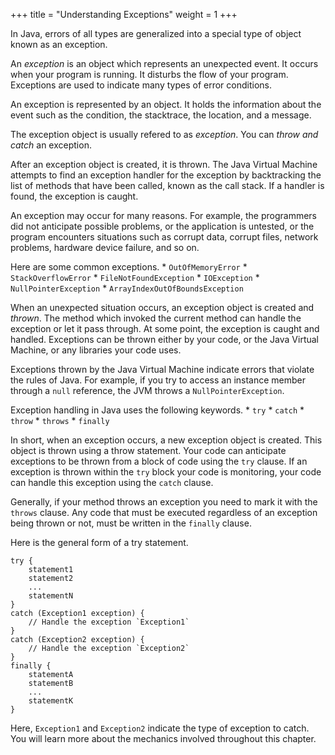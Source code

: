 +++
title = "Understanding Exceptions"
weight = 1
+++

In Java, errors of all types are generalized into a special type of object
known as an exception.

An *exception* is an object which represents an unexpected event. It occurs when
your program is running. It disturbs the flow of your program. Exceptions are
used to indicate many types of error conditions. 

An exception is represented by an object. It holds the information about the
event such as the condition, the stacktrace, the location, and a message.

The exception object is usually refered to as *exception*. You can *throw and
catch* an exception.

After an exception object is created, it is thrown. The Java Virtual Machine
attempts to find an exception handler for the exception by backtracking the list
of methods that have been called, known as the call stack. If a handler is found,
the exception is caught.

An exception may occur for many reasons. For example, the programmers did not
anticipate possible problems, or the application is untested, or the program
encounters situations such as corrupt data, corrupt files, network problems,
hardware device failure, and so on.

Here are some common exceptions.
    * `OutOfMemoryError`
    * `StackOverflowError`
    * `FileNotFoundException`
    * `IOException`
    * `NullPointerException`
    * `ArrayIndexOutOfBoundsException`

When an unexpected situation occurs, an exception object is created and *thrown*.
The method which invoked the current method can handle the exception or
let it pass through. At some point, the exception is caught and handled.
Exceptions can be thrown either by your code, or the Java Virtual Machine, or
any libraries your code uses.

Exceptions thrown by the Java Virtual Machine indicate errors that violate the
rules of Java. For example, if you try to access an instance member through a
`null` reference, the JVM throws a `NullPointerException`.

Exception handling in Java uses the following keywords.
    * `try`
    * `catch`
    * `throw`
    * `throws`
    * `finally`

In short, when an exception occurs, a new exception object is created.
This object is thrown using a throw statement. Your code can anticipate exceptions
to be thrown from a block of code using the `try` clause. If an exception is
thrown within the `try` block your code is monitoring, your code can handle this
exception using the `catch` clause.

Generally, if your method throws an exception you need to mark it with the `throws`
clause. Any code that must be executed regardless of an exception being thrown
or not, must be written in the `finally` clause.

Here is the general form of a try statement.
```
try {
    statement1
    statement2
    ...
    statementN
}
catch (Exception1 exception) {
    // Handle the exception `Exception1`
}
catch (Exception2 exception) {
    // Handle the exception `Exception2`
}
finally {
    statementA
    statementB
    ...
    statementK
}
```

Here, `Exception1` and `Exception2` indicate the type of exception to catch.
You will learn more about the mechanics involved throughout this chapter.